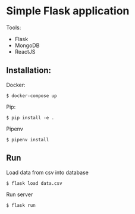 # Simple Flask application

Tools:

-	Flask
-	MongoDB
-	ReactJS

## Installation:

Docker:

	$ docker-compose up

Pip:

	$ pip install -e .

Pipenv

	$ pipenv install

## Run

Load data from csv into database

	$ flask load data.csv

Run server

	$ flask run